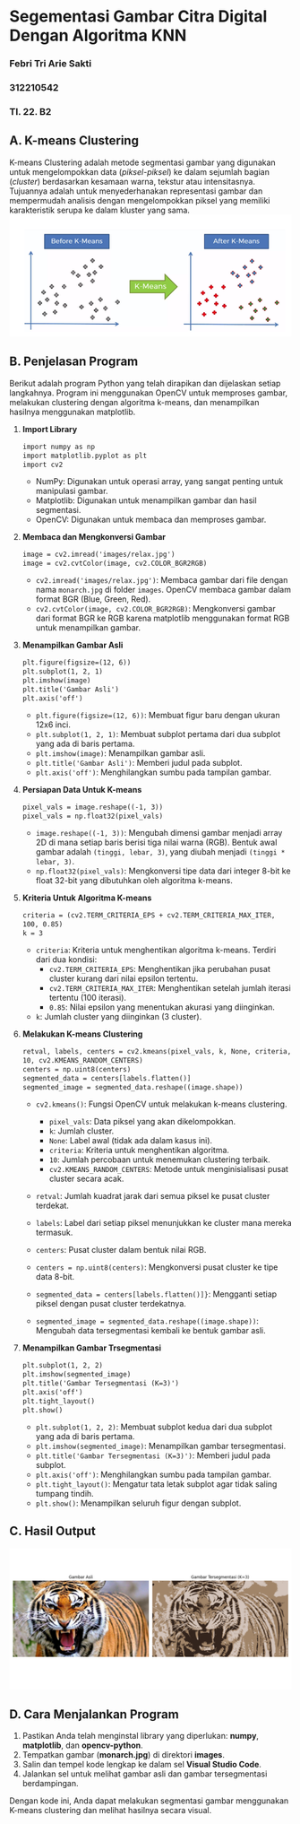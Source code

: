 # Segementasi Gambar Citra Digital Dengan Algoritma KNN

### Febri Tri Arie Sakti
### 312210542
### TI. 22. B2

## A. K-means Clustering
K-means Clustering adalah metode segmentasi gambar yang digunakan untuk mengelompokkan data (*piksel-piksel*) ke dalam sejumlah bagian (*cluster*) berdasarkan kesamaan warna, tekstur atau intensitasnya. Tujuannya adalah untuk menyederhanakan representasi gambar dan mempermudah analisis dengan mengelompokkan piksel yang memiliki karakteristik serupa ke dalam kluster yang sama.
![img 1](contoh.png)

## B. Penjelasan Program
Berikut adalah program Python yang telah dirapikan dan dijelaskan setiap langkahnya. Program ini menggunakan OpenCV untuk memproses gambar, melakukan clustering dengan algoritma k-means, dan menampilkan hasilnya menggunakan matplotlib.

1. **Import Library**
   ```
   import numpy as np
   import matplotlib.pyplot as plt
   import cv2
   ```
   - NumPy: Digunakan untuk operasi array, yang sangat penting untuk manipulasi gambar.
   - Matplotlib: Digunakan untuk menampilkan gambar dan hasil segmentasi.
   - OpenCV: Digunakan untuk membaca dan memproses gambar.

2. **Membaca dan Mengkonversi Gambar**
   ```
   image = cv2.imread('images/relax.jpg')
   image = cv2.cvtColor(image, cv2.COLOR_BGR2RGB)
   ```
   - `cv2.imread('images/relax.jpg')`: Membaca gambar dari file dengan nama `monarch.jpg` di folder `images`. OpenCV membaca gambar dalam format BGR (Blue, Green, Red).
   - `cv2.cvtColor(image, cv2.COLOR_BGR2RGB)`: Mengkonversi gambar dari format BGR ke RGB karena matplotlib menggunakan format RGB untuk menampilkan gambar.

3. **Menampilkan Gambar Asli**
   ```
   plt.figure(figsize=(12, 6))
   plt.subplot(1, 2, 1)
   plt.imshow(image)
   plt.title('Gambar Asli')
   plt.axis('off')
   ```
   - `plt.figure(figsize=(12, 6))`: Membuat figur baru dengan ukuran 12x6 inci.
   - `plt.subplot(1, 2, 1)`: Membuat subplot pertama dari dua subplot yang ada di baris pertama.
   - `plt.imshow(image)`: Menampilkan gambar asli.
   - `plt.title('Gambar Asli')`: Memberi judul pada subplot.
   - `plt.axis('off')`: Menghilangkan sumbu pada tampilan gambar.

4. **Persiapan Data Untuk K-means**
   ```
   pixel_vals = image.reshape((-1, 3))
   pixel_vals = np.float32(pixel_vals)
   ```
   - `image.reshape((-1, 3))`: Mengubah dimensi gambar menjadi array 2D di mana setiap baris berisi tiga nilai warna (RGB). Bentuk awal gambar adalah `(tinggi, lebar, 3)`, yang diubah menjadi `(tinggi * lebar, 3)`.
   - `np.float32(pixel_vals)`: Mengkonversi tipe data dari integer 8-bit ke float 32-bit yang dibutuhkan oleh algoritma k-means.

5. **Kriteria Untuk Algoritma K-means**
   ```
   criteria = (cv2.TERM_CRITERIA_EPS + cv2.TERM_CRITERIA_MAX_ITER, 100, 0.85)
   k = 3
   ```
   - `criteria`: Kriteria untuk menghentikan algoritma k-means. Terdiri dari dua kondisi:
      - `cv2.TERM_CRITERIA_EPS`: Menghentikan jika perubahan pusat cluster kurang dari nilai epsilon tertentu.
      - `cv2.TERM_CRITERIA_MAX_ITER`: Menghentikan setelah jumlah iterasi tertentu (100 iterasi).
      - `0.85`: Nilai epsilon yang menentukan akurasi yang diinginkan.
   - `k`: Jumlah cluster yang diinginkan (3 cluster).

6. **Melakukan K-means Clustering**
   ```
   retval, labels, centers = cv2.kmeans(pixel_vals, k, None, criteria, 10, cv2.KMEANS_RANDOM_CENTERS)
   centers = np.uint8(centers)
   segmented_data = centers[labels.flatten()]
   segmented_image = segmented_data.reshape((image.shape))
   ```
   - `cv2.kmeans()`: Fungsi OpenCV untuk melakukan k-means clustering.
      - `pixel_vals`: Data piksel yang akan dikelompokkan.
      - `k`: Jumlah cluster.
      - `None`: Label awal (tidak ada dalam kasus ini).
      - `criteria`: Kriteria untuk menghentikan algoritma.
      - `10`: Jumlah percobaan untuk menemukan clustering terbaik.
      - `cv2.KMEANS_RANDOM_CENTERS`: Metode untuk menginisialisasi pusat cluster secara acak.
  
   - `retval`: Jumlah kuadrat jarak dari semua piksel ke pusat cluster terdekat.
   - `labels`: Label dari setiap piksel menunjukkan ke cluster mana mereka termasuk.
   - `centers`: Pusat cluster dalam bentuk nilai RGB.
   - `centers = np.uint8(centers)`: Mengkonversi pusat cluster ke tipe data 8-bit.
   - `segmented_data = centers[labels.flatten()]}`: Mengganti setiap piksel dengan pusat cluster terdekatnya.
   - `segmented_image = segmented_data.reshape((image.shape))`: Mengubah data tersegmentasi kembali ke bentuk gambar asli.

7. **Menampilkan Gambar Trsegmentasi**
   ```
   plt.subplot(1, 2, 2)
   plt.imshow(segmented_image)
   plt.title('Gambar Tersegmentasi (K=3)')
   plt.axis('off')
   plt.tight_layout()
   plt.show()
   ```
   - `plt.subplot(1, 2, 2)`: Membuat subplot kedua dari dua subplot yang ada di baris pertama.
   - `plt.imshow(segmented_image)`: Menampilkan gambar tersegmentasi.
   - `plt.title('Gambar Tersegmentasi (K=3)')`: Memberi judul pada subplot.
   - `plt.axis('off')`: Menghilangkan sumbu pada tampilan gambar.
   - `plt.tight_layout()`: Mengatur tata letak subplot agar tidak saling tumpang tindih.
   - `plt.show()`: Menampilkan seluruh figur dengan subplot.
  
## C. Hasil Output
![img 2](Figure_1.png)
<br>
## D. Cara Menjalankan Program
   1. Pastikan Anda telah menginstal library yang diperlukan: **numpy**, **matplotlib**, dan **opencv-python**.
   2. Tempatkan gambar (**monarch.jpg**) di direktori **images**.
   3. Salin dan tempel kode lengkap ke dalam sel **Visual Studio Code**.
   4. Jalankan sel untuk melihat gambar asli dan gambar tersegmentasi berdampingan.
      
   Dengan kode ini, Anda dapat melakukan segmentasi gambar menggunakan K-means clustering dan melihat hasilnya secara visual.
